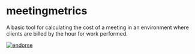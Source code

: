 meetingmetrics
==============

A basic tool for calculating the cost of a meeting in an environment where clients are billed by the hour for work performed.

[![endorse](https://api.coderwall.com/oomlaut/endorsecount.png)](https://coderwall.com/oomlaut)
